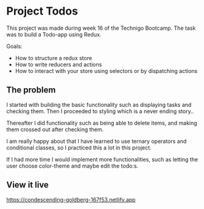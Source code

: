 # Project Todos
This project was made during week 16 of the Technigo Bootcamp. The task was to build a Todo-app using Redux.

Goals:

- How to structure a redux store
- How to write reducers and actions
- How to interact with your store using selectors or by dispatching actions

## The problem

I started with building the basic functionality such as displaying tasks and checking them. Then I proceeded to styling which is a never ending story.. 

Thereafter I did functionality such as being able to delete items, and making them crossed out after checking them.

I am really happy about that I have learned to use ternary operators and conditional classes, so I practiced this a lot in this project. 

If I had more time I would implement more functionalities, such as letting the user choose color-theme and maybe edit the todo:s. 

## View it live

https://condescending-goldberg-167f53.netlify.app

